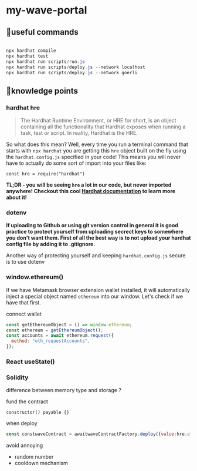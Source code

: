# my-wave-portal


## 📙useful commands

```powershell

npx hardhat compile
npx hardhat test
npx hardhat run scripts/run.js
npx hardhat run scripts/deploy.js --network localhost
npx hardhat run scripts/deploy.js --network goerli

```



## 📘knowledge points

### hardhat hre

> The Hardhat Runtime Environment, or HRE for short, is an object containing all the functionality that Hardhat exposes when running a task, test or script. In reality, Hardhat is the HRE.

So what does this mean? Well, every time you run a terminal command that starts with `npx hardhat` you are getting this `hre` object built on the fly using the `hardhat.config.js` specified in your code! This means you will never have to actually do some sort of import into your files like:

`const hre = require("hardhat")`

**TL;DR - you will be seeing `hre` a lot in our code, but never imported anywhere! Checkout this cool [Hardhat documentation](https://hardhat.org/advanced/hardhat-runtime-environment.html?utm_source=buildspace.so&utm_medium=buildspace_project) to learn more about it!**

### dotenv

**If uploading to Github or using git version control in general it is good practice to protect yourself from uploading secrect keys to somewhere you don't want them. First of all the best way is to not upload your hardhat config file by adding it to .gitignore.**

Another way of protecting yourself and keeping `hardhat.config.js` secure is to use dotenv

### window.ethereum()

If we have Metamask browser extension wallet installed, it will automatically inject a special object named `ethereum` into our window. Let's check if we have that first.

connect wallet

```javascript
const getEthereumObject = () => window.ethereum;
const ethereum = getEthereumObject();
const accounts = await ethereum.request({
  method: "eth_requestAccounts",
});
```


### React useState()


### Solidity

difference between memory type and storage ?

fund the contract

```solidity
constructor() payable {}
```

when deploy

```javascript
const constwaveContract = awaitwaveContractFactory.deploy({value:hre.ethers.utils.parseEther("0.001"),});
```

avoid annoying

- random number
- cooldown mechanism
